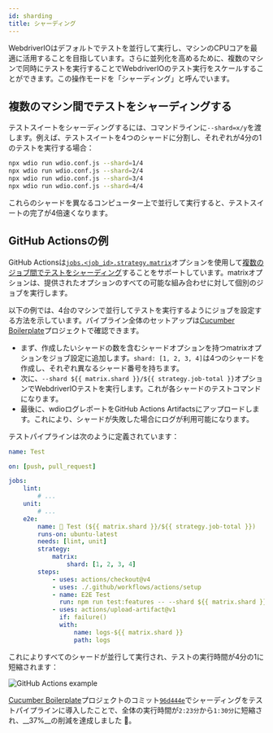 ```yaml
---
id: sharding
title: シャーディング
---
```


WebdriverIOはデフォルトでテストを並行して実行し、マシンのCPUコアを最適に活用することを目指しています。さらに並列化を高めるために、複数のマシンで同時にテストを実行することでWebdriverIOのテスト実行をスケールすることができます。この操作モードを「シャーディング」と呼んでいます。

## 複数のマシン間でテストをシャーディングする

テストスイートをシャーディングするには、コマンドラインに`--shard=x/y`を渡します。例えば、テストスイートを4つのシャードに分割し、それぞれが4分の1のテストを実行する場合：

```sh
npx wdio run wdio.conf.js --shard=1/4
npx wdio run wdio.conf.js --shard=2/4
npx wdio run wdio.conf.js --shard=3/4
npx wdio run wdio.conf.js --shard=4/4
```

これらのシャードを異なるコンピューター上で並行して実行すると、テストスイートの完了が4倍速くなります。

## GitHub Actionsの例

GitHub Actionsは[`jobs.<job_id>.strategy.matrix`](https://docs.github.com/en/actions/using-workflows/workflow-syntax-for-github-actions#jobsjob_idstrategymatrix)オプションを使用して[複数のジョブ間でテストをシャーディング](https://docs.github.com/en/actions/using-jobs/using-a-matrix-for-your-jobs)することをサポートしています。matrixオプションは、提供されたオプションのすべての可能な組み合わせに対して個別のジョブを実行します。

以下の例では、4台のマシンで並行してテストを実行するようにジョブを設定する方法を示しています。パイプライン全体のセットアップは[Cucumber Boilerplate](https://github.com/webdriverio/cucumber-boilerplate/blob/main/.github/workflows/test.yaml)プロジェクトで確認できます。

- まず、作成したいシャードの数を含むシャードオプションを持つmatrixオプションをジョブ設定に追加します。`shard: [1, 2, 3, 4]`は4つのシャードを作成し、それぞれ異なるシャード番号を持ちます。
- 次に、`--shard ${{ matrix.shard }}/${{ strategy.job-total }}`オプションでWebdriverIOテストを実行します。これが各シャードのテストコマンドになります。
- 最後に、wdioログレポートをGitHub Actions Artifactsにアップロードします。これにより、シャードが失敗した場合にログが利用可能になります。

テストパイプラインは次のように定義されています：

```yaml title=.github/workflows/test.yaml
name: Test

on: [push, pull_request]

jobs:
    lint:
        # ...
    unit:
        # ...
    e2e:
        name: 🧪 Test (${{ matrix.shard }}/${{ strategy.job-total }})
        runs-on: ubuntu-latest
        needs: [lint, unit]
        strategy:
            matrix:
                shard: [1, 2, 3, 4]
        steps:
            - uses: actions/checkout@v4
            - uses: ./.github/workflows/actions/setup
            - name: E2E Test
              run: npm run test:features -- --shard ${{ matrix.shard }}/${{ strategy.job-total }}
            - uses: actions/upload-artifact@v1
              if: failure()
              with:
                  name: logs-${{ matrix.shard }}
                  path: logs
```

これによりすべてのシャードが並行して実行され、テストの実行時間が4分の1に短縮されます：

![GitHub Actions example](/img/sharding.png "GitHub Actions example")

[Cucumber Boilerplate](https://github.com/webdriverio/cucumber-boilerplate)プロジェクトのコミット[`96d444e`](https://github.com/webdriverio/cucumber-boilerplate/commit/96d444ea23919389682b9b1c9408ed91c452c7f8)でシャーディングをテストパイプラインに導入したことで、全体の実行時間が`2:23分`から`1:30分`に短縮され、__37%__の削減を達成しました 🎉。